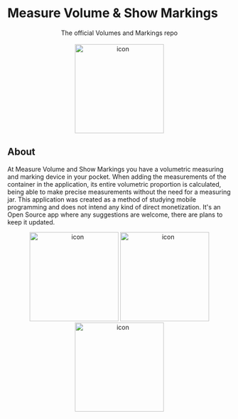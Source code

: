 # Measure Volume & Show Markings

<p align="center">
The official Volumes and Markings repo
<br/><br/>
<img src="https://user-images.githubusercontent.com/54332151/206581543-a7df0a59-09fc-4d21-baf5-6034fcb9d0b7.png" alt="icon" width="200"/>
</p>

## About

At Measure Volume and Show Markings you have a volumetric measuring and marking device in your
                        pocket. When adding the measurements of the container in the application, its entire volumetric
                        proportion is calculated, being able to make precise measurements without the need for a
                        measuring
                        jar.
                        This application was created as a method of studying mobile programming and does not intend
                            any
                            kind of direct monetization. It's an Open Source app where any suggestions are welcome,
                            there
                            are plans to keep it updated.
                            <br/>
                            <p align="center">
                            <img src="https://user-images.githubusercontent.com/54332151/210653172-69d8533b-145c-4875-a35e-190254b2e9c5.png" alt="icon" width="200"/>
 <img src="https://play-lh.googleusercontent.com/6dcBxO5OBtqYX5w37MqbOWZ-vfVlJOst05NcJ-RZy26KLVvsKfibTtAnsoLKx6exNMM=w2560-h1440-rw" alt="icon" width="200"/>
  <img src="https://play-lh.googleusercontent.com/me26uS-WzqBNNN4uinRBLMkFtIAlh9iJxf59ygttVgB4VuoNhoiwG0yMqgfX8y3IYWsL=w2560-h1440-rw" alt="icon" width="200"/>

</p>

